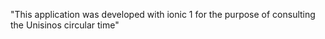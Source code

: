 "This application was developed with ionic 1 for the purpose of consulting the Unisinos circular time"
